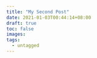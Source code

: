 ```yaml
---
title: "My Second Post"
date: 2021-01-03T00:44:14+08:00
draft: true
toc: false
images:
tags:
  - untagged
---
```



